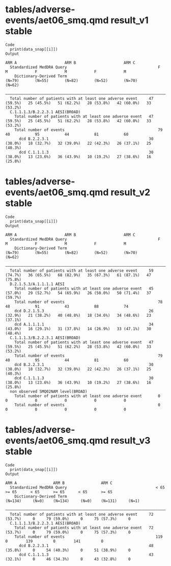 # tables/adverse-events/aet06_smq.qmd result_v1 stable

    Code
      print(data_snap[[i]])
    Output
                                                                            ARM A                     ARM B                     ARM C         
      Standardized MedDRA Query                                        F            M            F            M            F            M     
        Dictionary-Derived Term                                      (N=79)       (N=55)       (N=82)       (N=52)       (N=70)       (N=62)  
      ————————————————————————————————————————————————————————————————————————————————————————————————————————————————————————————————————————
      Total number of patients with at least one adverse event     47 (59.5%)   25 (45.5%)   51 (62.2%)   28 (53.8%)   42 (60.0%)   33 (53.2%)
      C.1.1.1.3/B.2.2.3.1 AESI(BROAD)                                                                                                         
        Total number of patients with at least one adverse event   47 (59.5%)   25 (45.5%)   51 (62.2%)   28 (53.8%)   42 (60.0%)   33 (53.2%)
        Total number of events                                         79           40           95           44           81           60    
          dcd B.2.2.3.1                                            30 (38.0%)   18 (32.7%)   32 (39.0%)   22 (42.3%)   26 (37.1%)   25 (40.3%)
          dcd C.1.1.1.3                                            30 (38.0%)   13 (23.6%)   36 (43.9%)   10 (19.2%)   27 (38.6%)   16 (25.8%)

# tables/adverse-events/aet06_smq.qmd result_v2 stable

    Code
      print(data_snap[[i]])
    Output
                                                                            ARM A                     ARM B                     ARM C         
      Standardized MedDRA Query                                        F            M            F            M            F            M     
        Dictionary-Derived Term                                      (N=79)       (N=55)       (N=82)       (N=52)       (N=70)       (N=62)  
      ————————————————————————————————————————————————————————————————————————————————————————————————————————————————————————————————————————
      Total number of patients with at least one adverse event     59 (74.7%)   36 (65.5%)   68 (82.9%)   35 (67.3%)   61 (87.1%)   47 (75.8%)
      D.2.1.5.3/A.1.1.1.1 AESI                                                                                                                
        Total number of patients with at least one adverse event   45 (57.0%)   29 (52.7%)   54 (65.9%)   26 (50.0%)   50 (71.4%)   37 (59.7%)
        Total number of events                                         78           48           91           43           88           74    
        dcd D.2.1.5.3                                              26 (32.9%)   21 (38.2%)   40 (48.8%)   18 (34.6%)   34 (48.6%)   23 (37.1%)
        dcd A.1.1.1.1                                              34 (43.0%)   16 (29.1%)   31 (37.8%)   14 (26.9%)   33 (47.1%)   30 (48.4%)
      C.1.1.1.3/B.2.2.3.1 AESI(BROAD)                                                                                                         
        Total number of patients with at least one adverse event   47 (59.5%)   25 (45.5%)   51 (62.2%)   28 (53.8%)   42 (60.0%)   33 (53.2%)
        Total number of events                                         79           40           95           44           81           60    
        dcd B.2.2.3.1                                              30 (38.0%)   18 (32.7%)   32 (39.0%)   22 (42.3%)   26 (37.1%)   25 (40.3%)
        dcd C.1.1.1.3                                              30 (38.0%)   13 (23.6%)   36 (43.9%)   10 (19.2%)   27 (38.6%)   16 (25.8%)
      non observed SMQ02NAM level(BROAD)                                                                                                      
        Total number of patients with at least one adverse event       0            0            0            0            0            0     
        Total number of events                                         0            0            0            0            0            0     

# tables/adverse-events/aet06_smq.qmd result_v3 stable

    Code
      print(data_snap[[i]])
    Output
                                                                         ARM A                ARM B                ARM C       
      Standardized MedDRA Query                                       < 65      >= 65      < 65      >= 65      < 65      >= 65
        Dictionary-Derived Term                                     (N=134)     (N=0)    (N=134)     (N=0)    (N=131)     (N=1)
      —————————————————————————————————————————————————————————————————————————————————————————————————————————————————————————
      Total number of patients with at least one adverse event     72 (53.7%)     0     79 (59.0%)     0     75 (57.3%)     0  
      C.1.1.1.3/B.2.2.3.1 AESI(BROAD)                                                                                          
        Total number of patients with at least one adverse event   72 (53.7%)     0     79 (59.0%)     0     75 (57.3%)     0  
        Total number of events                                        119         0        139         0        141         0  
          dcd B.2.2.3.1                                            48 (35.8%)     0     54 (40.3%)     0     51 (38.9%)     0  
          dcd C.1.1.1.3                                            43 (32.1%)     0     46 (34.3%)     0     43 (32.8%)     0  

